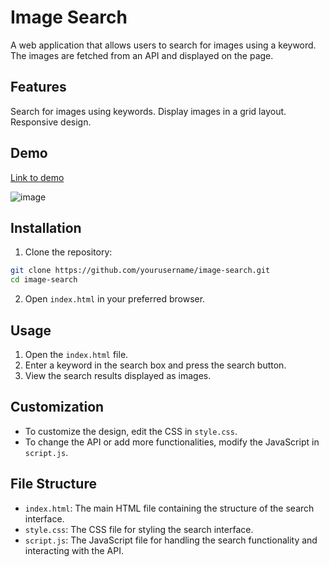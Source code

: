 # Image Search
A web application that allows users to search for images using a keyword. The images are fetched from an API and displayed on the page.

## Features
Search for images using keywords.
Display images in a grid layout.
Responsive design.
## Demo
[Link to demo](https://codepen.io/Ashwini-Sonawane/pen/oNrEYLX)

![image](https://github.com/user-attachments/assets/ddf32d6d-2d29-4129-9d55-1b0334673aba)


## Installation
1. Clone the repository:
```bash
git clone https://github.com/yourusername/image-search.git
cd image-search
```
2. Open `index.html` in your preferred browser.

## Usage
1. Open the `index.html` file.
2. Enter a keyword in the search box and press the search button.
3. View the search results displayed as images.

## Customization
- To customize the design, edit the CSS in `style.css`.
- To change the API or add more functionalities, modify the JavaScript in `script.js`.

## File Structure
- `index.html`: The main HTML file containing the structure of the search interface.
- `style.css`: The CSS file for styling the search interface.
- `script.js`: The JavaScript file for handling the search functionality and interacting with the API.
